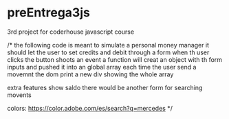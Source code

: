 # preEntrega3js
3rd project for coderhouse javascript course

/*
the following code is meant to simulate a personal money manager
it should let the user to set credits and debit through a form
when th user clicks the button shoots an event
a function will creat an object with th form inputs and pushed it into an global array
each time the user send a movemnt the dom print a new div showing the whole array

extra features
show saldo
there would be another form for searching movents

colors: https://color.adobe.com/es/search?q=mercedes
*/
